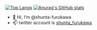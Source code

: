 [![Top Langs](https://github-readme-stats.vercel.app/api/top-langs/?username=shunta-furukawa)](https://github.com/anuraghazra/github-readme-stats)
[![Anurag's GitHub stats](https://github-readme-stats.vercel.app/api?username=shunta-furukawa)](https://github.com/anuraghazra/github-readme-stats)

- 👋 Hi, I’m @shunta-furukawa
- 📫 twitter account is [shunta_furukawa](https://twitter.com/shunta_furukawa)

<!---
shunta-furukawa/shunta-furukawa is a ✨ special ✨ repository because its `README.md` (this file) appears on your GitHub profile.
You can click the Preview link to take a look at your changes.
--->


